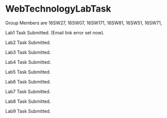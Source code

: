 # WebTechnologyLabTask


Group Members are 
16SW27,
16SW07,
16SW171,
16SW81,
16SW51,
16SW71,




Lab1 Task Submitted.   (Email link error set now).


Lab2 Task Submitted.  

Lab3 Task Submitted.

Lab4 Task Submitted.

Lab5 Task Submitted.

Lab6 Task Submitted.

Lab7 Task Submitted.

Lab8 Task Submitted.

Lab9 Task Submitted.





